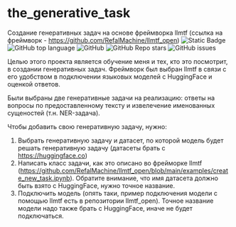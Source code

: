 # the_generative_task

Создание генеративных задач на основе фреймворка llmtf (ссылка на фреймворк - https://github.com/RefalMachine/llmtf_open)
![Static Badge](https://img.shields.io/badge/spicy-apricot/the_generative_task)
![GitHub top language](https://img.shields.io/github/languages/top/spicy-apricot/the_generative_task)
![GitHub](https://img.shields.io/github/license/spicy-apricot/the_generative_task)
![GitHub Repo stars](https://img.shields.io/github/stars/spicy-apricot/the_generative_task)
![GitHub issues](https://img.shields.io/github/issues/spicy-apricot/the_generative_task)

Целью этого проекта является обучение меня и тех, кто это посмотрит, в создании генеративных задач. Фреймворк был выбран llmtf в связи с его удобством в подключении языковых моделей с HuggingFace и оценкой ответов.

Были выбраны две генеративные задачи на реализацию: ответы на вопросы по предоставленному тексту и извелечение именованных сущеностей (т.н. NER-задача). 

Чтобы добавить свою генеративную задачу, нужно: 
1) Выбрать генеративную задачу и датасет, по которой модель будет решать генеративную задачу (датасеты брать с https://huggingface.co)
2) Написать класс задачи, как это описано во фрейморке llmtf (https://github.com/RefalMachine/llmtf_open/blob/main/examples/create_new_task.ipynb). Обратите внимание, что имя датасета должно быть взято с HuggingFace, нужно точное название.
3) Подключить модель (опять таки, пример подключения модели с помощью llmtf есть в репозитории llmtf_open). Точное название модели надо также брать с HuggingFace, иначе не будет подключаться.
